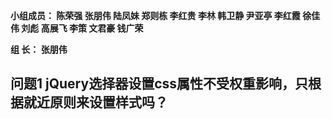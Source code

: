 

**小组成员： 陈荣强 张朋伟 陆凤妹  郑则栋 李红贵 李林 韩卫静 尹亚亭 李红霞  徐佳伟  刘彪  高展飞 李策  文君豪 钱广荣**

**组       长： 张朋伟**


## 问题1  jQuery选择器设置css属性不受权重影响，只根据就近原则来设置样式吗？
